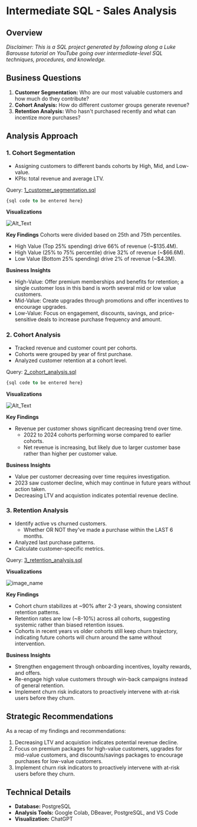 # Intermediate SQL - Sales Analysis

## Overview

*Disclaimer: This is a SQL project generated by following along a Luke Barousse tutorial on YouTube going over intermediate-level SQL techniques, procedures, and knowledge.*

## Business Questions

1. **Customer Segmentation:** Who are our most valuable customers and how much do they contribute?
2. **Cohort Analysis:** How do different customer groups generate revenue?
3. **Retention Analysis:** Who hasn't purchased recently and what can incentize more purchases?

## Analysis Approach

### 1. Cohort Segmentation
- Assigning customers to different bands cohorts by High, Mid, and Low-value.
- KPIs: total revenue and average LTV.

Query: [1_customer_segmentation.sql](/Scripts/1_customer_segmentation.sql)

```sql
{sql code to be entered here}
```

**Visualizations**

![Alt_Text](image_name.png)

**Key Findings**
Cohorts were divided based on 25th and 75th percentiles.

- High Value (Top 25% spending) drive 66% of revenue (~$135.4M).
- High Value (25% to 75% percentile) drive 32% of revenue (~$66.6M).
- Low Value (Bottom 25% spending) drive 2% of revenue (~$4.3M).

**Business Insights**

- High-Value: Offer premium memberships and benefits for retention; a single customer loss in this band is worth several mid or low value customers.
- Mid-Value: Create upgrades through promotions and offer incentives to encourage upgrades.
- Low-Value: Focus on engagement, discounts, savings, and price-sensitive deals to increase purchase frequency and amount.

### 2. Cohort Analysis
- Tracked revenue and customer count per cohorts.
- Cohorts were grouped by year of first purchase.
- Analyzed customer retention at a cohort level.

Query: [2_cohort_analysis.sql](/Scripts/2_cohort_analysis.sql)

```sql
{sql code to be entered here}
```

**Visualizations**

![Alt_Text](image_name.png)

**Key Findings**
- Revenue per customer shows significant decreasing trend over time.
    - 2022 to 2024 cohorts performing worse compared to earlier cohorts.
    - Net revenue is increasing, but likely due to larger customer base rather than higher per customer value.

**Business Insights**

- Value per customer decreasing over time requires investigation.
- 2023 saw customer decline, which may continue in future years without action taken.
- Decreasing LTV and acquistion indicates potential revenue decline.

### 3. Retention Analysis
- Identify active vs churned customers.
    - Whether OR NOT they've made a purchase within the LAST 6 months.
- Analyzed last purchase patterns.
- Calculate customer-specific metrics.

Query: [3_retention_analysis.sql](/Scripts/3_retention_analysis.sql)

**Visualizations**

![image_name](image_name.png)

**Key Findings**

- Cohort churn stabilizes at ~90% after 2-3 years, showing consistent retention patterns.
- Retention rates are low (~8-10%) across all cohorts, suggesting systemic rather than biased retention issues.
-  Cohorts in recent years vs older cohorts still keep churn trajectory, indicating future cohorts will churn around the same without intervention.

**Business Insights**

- Strengthen engagement through onboarding incentives, loyalty rewards, and offers.
- Re-engage high value customers through win-back campaigns instead of general retention.
- Implement churn risk indicators to proactively intervene with at-risk users before they churn.

## Strategic Recommendations

As a recap of my findings and recommendations:

1. Decreasing LTV and acquistion indicates potential revenue decline.
2. Focus on premium packages for high-value customers, upgrades for mid-value customers, and discounts/savings packages to encourage purchases for low-value customers.
3. Implement churn risk indicators to proactively intervene with at-risk users before they churn.

## Technical Details
- **Database:** PostgreSQL
- **Analysis Tools:** Google Colab, DBeaver, PostgreSQL, and VS Code
- **Visualization:** ChatGPT